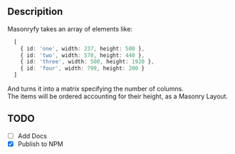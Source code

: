 ## Descripition

Masonryfy takes an array of elements like: 


```ts
  [ 
    { id: 'one', width: 237, height: 500 },
    { id: 'two', width: 578, height: 440 },
    { id: 'three', width: 500, height: 1920 },
    { id: 'four', width: 799, height: 200 }
  ]
```

And turns it into a matrix specifying the number of columns.  
The items will be ordered accounting for their height, as a Masonry Layout.

## TODO

- [ ] Add Docs
- [x] Publish to NPM
